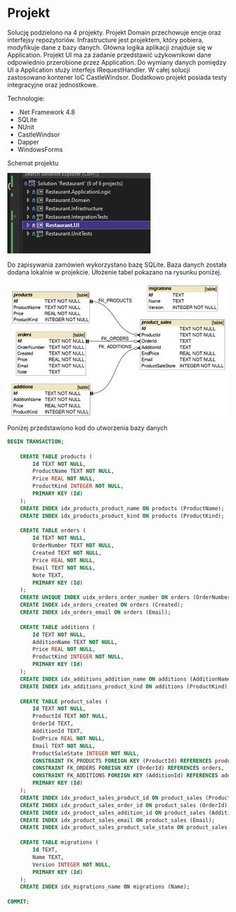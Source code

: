 # Projekt
Solucję podzielono na 4 projekty. Projekt Domain przechowuje encje oraz interfejsy repozytoriów. Infrastructure jest projektem, który pobiera, modyfikuje dane z bazy danych. Główna logika aplikacji znajduje się w Application. Projekt UI ma za zadanie przedstawić użykownikowi dane odpowiednio przerobione przez Application. Do wymiany danych pomiędzy UI a Application służy interfejs IRequestHandler. W całej solucji zastosowano kontener IoC CastleWindsor. Dodatkowo projekt posiada testy integracyjne oraz jednostkowe. 

Technologie:
- .Net Framework 4.8
- SQLite
- NUnit
- CastleWindsor
- Dapper
- WindowsForms

Schemat projektu

![](https://raw.githubusercontent.com/kamasjdev/Project_Orders_in_a_Restaurant/master/projects_app.jpg)

Do zapisywania zamówień wykorzystano bazę SQLite. Baza danych została dodana lokalnie w projekcie. Ułożenie tabel pokazano na rysunku poniżej.

![](https://raw.githubusercontent.com/kamasjdev/Project_Orders_in_a_Restaurant/master/schemat_bazy_danych.png)



Poniżej przedstawiono kod do utworzenia bazy danych
```sql
BEGIN TRANSACTION;

	CREATE TABLE products (
		Id TEXT NOT NULL,
		ProductName TEXT NOT NULL,
		Price REAL NOT NULL,
		ProductKind INTEGER NOT NULL,
		PRIMARY KEY (Id)
	);
	CREATE INDEX idx_products_product_name ON products (ProductName);
	CREATE INDEX idx_products_product_kind ON products (ProductKind);

	CREATE TABLE orders (
		Id TEXT NOT NULL,
		OrderNumber TEXT NOT NULL,
		Created TEXT NOT NULL,
		Price REAL NOT NULL,
		Email TEXT NOT NULL,
		Note TEXT,
		PRIMARY KEY (Id)
	);
	CREATE UNIQUE INDEX uidx_orders_order_number ON orders (OrderNumber);
	CREATE INDEX idx_orders_created ON orders (Created);
	CREATE INDEX idx_orders_email ON orders (Email);

	CREATE TABLE additions (
		Id TEXT NOT NULL,
		AdditionName TEXT NOT NULL,
		Price REAL NOT NULL,
		ProductKind INTEGER NOT NULL,
		PRIMARY KEY (Id)
	);
	CREATE INDEX idx_additions_addition_name ON additions (AdditionName);
	CREATE INDEX idx_additions_product_kind ON additions (ProductKind);

	CREATE TABLE product_sales (
		Id TEXT NOT NULL,
		ProductId TEXT NOT NULL,
		OrderId TEXT,
		AdditionId TEXT,
		EndPrice REAL NOT NULL,
		Email TEXT NOT NULL,
		ProductSaleState INTEGER NOT NULL,
		CONSTRAINT FK_PRODUCTS FOREIGN KEY (ProductId) REFERENCES products,
		CONSTRAINT FK_ORDERS FOREIGN KEY (OrderId) REFERENCES orders,
		CONSTRAINT FK_ADDITIONS FOREIGN KEY (AdditionId) REFERENCES additions,
		PRIMARY KEY (Id)
	);
	CREATE INDEX idx_product_sales_product_id ON product_sales (ProductId);
	CREATE INDEX idx_product_sales_order_id ON product_sales (OrderId);
	CREATE INDEX idx_product_sales_addition_id ON product_sales (AdditionId);
	CREATE INDEX idx_product_sales_email ON product_sales (Email);
	CREATE INDEX idx_product_sales_product_sale_state ON product_sales (ProductSaleState);

	CREATE TABLE migrations (
		Id TEXT,
		Name TEXT,
		Version INTEGER NOT NULL,
		PRIMARY KEY (Id)
	);
	CREATE INDEX idx_migrations_name ON migrations (Name);

COMMIT;